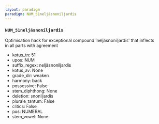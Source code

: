 ```yaml
---
layout: paradigm
paradigm: NUM_51neljäsnoniljardis
---
```

### ` NUM_51neljäsnoniljardis `

Optimisation hack for exceptional compound ’neljäsnoniljardis’ that inflects in all parts with agreement
* kotus_tn: 51
* upos: NUM
* suffix_regex: neljäsnoniljardis
* kotus_av: None
* grade_dir: weaken
* harmony: back
* possessive: False
* stem_diphthong: None
* deletion: snoniljardis
* plurale_tantum: False
* clitics: False
* pos: NUMERAL
* stem_vowel: None
